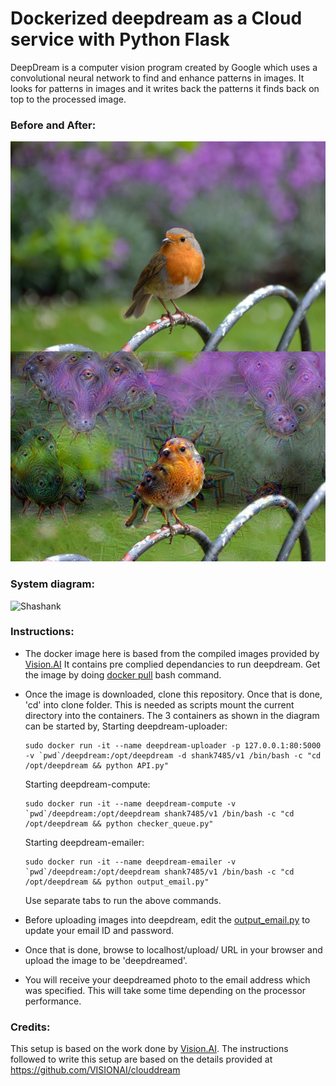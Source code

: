 # Dockerized deepdream as a Cloud service with Python Flask

DeepDream is a computer vision program created by Google which uses a convolutional neural network to find and enhance patterns in images. It looks for patterns in images and it writes back the patterns it finds back on top to the processed image. 

### Before and After:
![Shashank](https://raw.githubusercontent.com/shank7485/DeepDream-with-Flask/master/Other/combine_images.jpg)

### System diagram:
![Shashank](https://raw.githubusercontent.com/shank7485/DeepDream-with-Flask/master/Other/diagram.png)

### Instructions:
* The docker image here is based from the compiled images provided by [Vision.AI](https://github.com/VISIONAI/clouddream)
  It contains pre complied dependancies to run deepdream. Get the image by doing [docker             pull](https://docs.docker.com/engine/reference/commandline/pull/) bash command. 
* Once the image is downloaded, clone this repository. Once that is done, 'cd' into clone folder. This is needed as scripts   mount the current directory into the containers. The 3 containers as shown in the diagram can be started by, 
  Starting deepdream-uploader:

  ```
  sudo docker run -it --name deepdream-uploader -p 127.0.0.1:80:5000 -v `pwd`/deepdream:/opt/deepdream -d shank7485/v1 /bin/bash -c "cd /opt/deepdream && python API.py"
  ```
  
  Starting deepdream-compute:
  
  ```
  sudo docker run -it --name deepdream-compute -v `pwd`/deepdream:/opt/deepdream shank7485/v1 /bin/bash -c "cd /opt/deepdream && python checker_queue.py"
  ```
  
  Starting deepdream-emailer:
  
  ```
  sudo docker run -it --name deepdream-emailer -v `pwd`/deepdream:/opt/deepdream shank7485/v1 /bin/bash -c "cd /opt/deepdream && python output_email.py"
  ```
  
  Use separate tabs to run the above commands. 
* Before uploading images into deepdream, edit the [output_email.py]() to update your email ID and password. 
* Once that is done, browse to localhost/upload/ URL in your browser and upload the image to be 'deepdreamed'.
* You will receive your deepdreamed photo to the email address which was specified. This will take some time depending on
  the processor performance. 

### Credits:
This setup is based on the work done by [Vision.AI](https://vision.ai/). The instructions followed to write this setup are based on the details provided at https://github.com/VISIONAI/clouddream

